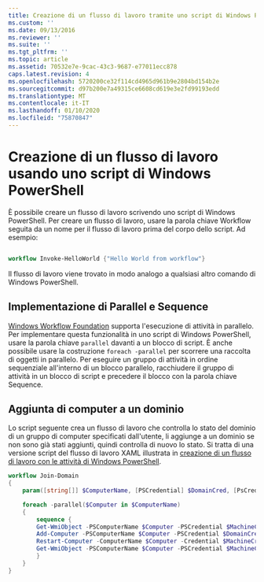 ```yaml
---
title: Creazione di un flusso di lavoro tramite uno script di Windows PowerShell | Microsoft Docs
ms.custom: ''
ms.date: 09/13/2016
ms.reviewer: ''
ms.suite: ''
ms.tgt_pltfrm: ''
ms.topic: article
ms.assetid: 70532e7e-9cac-43c3-9687-e77011ecc878
caps.latest.revision: 4
ms.openlocfilehash: 5720200ce32f114cd4965d961b9e2804bd154b2e
ms.sourcegitcommit: d97b200e7a49315ce6608cd619e3e2fd99193edd
ms.translationtype: MT
ms.contentlocale: it-IT
ms.lasthandoff: 01/10/2020
ms.locfileid: "75870847"
---
```

# <a name="creating-a-workflow-by-using-a-windows-powershell-script"></a>Creazione di un flusso di lavoro usando uno script di Windows PowerShell

È possibile creare un flusso di lavoro scrivendo uno script di Windows PowerShell. Per creare un flusso di lavoro, usare la parola chiave Workflow seguita da un nome per il flusso di lavoro prima del corpo dello script. Ad esempio:

```powershell

workflow Invoke-HelloWorld {"Hello World from workflow"}
```

Il flusso di lavoro viene trovato in modo analogo a qualsiasi altro comando di Windows PowerShell.

## <a name="implementing-parallel-and-sequence"></a>Implementazione di Parallel e Sequence

[Windows Workflow Foundation](/previous-versions/dotnet/netframework-3.5/ms735967(v=vs.90)) supporta l'esecuzione di attività in parallelo. Per implementare questa funzionalità in uno script di Windows PowerShell, usare la parola chiave `parallel` davanti a un blocco di script. È anche possibile usare la costruzione `foreach -parallel` per scorrere una raccolta di oggetti in parallelo. Per eseguire un gruppo di attività in ordine sequenziale all'interno di un blocco parallelo, racchiudere il gruppo di attività in un blocco di script e precedere il blocco con la parola chiave Sequence.

## <a name="joining-computers-to-a-domain"></a>Aggiunta di computer a un dominio

Lo script seguente crea un flusso di lavoro che controlla lo stato del dominio di un gruppo di computer specificati dall'utente, li aggiunge a un dominio se non sono già stati aggiunti, quindi controlla di nuovo lo stato.
Si tratta di una versione script del flusso di lavoro XAML illustrata in [creazione di un flusso di lavoro con le attività di Windows PowerShell](./creating-a-workflow-with-windows-powershell-activities.md).

```powershell
workflow Join-Domain
{
    param([string[]] $ComputerName, [PSCredential] $DomainCred, [PsCredential] $MachineCred)

    foreach -parallel($Computer in $ComputerName)
    {
        sequence {
        Get-WmiObject -PSComputerName $Computer -PSCredential $MachineCred
        Add-Computer -PSComputerName $Computer -PSCredential $DomainCred
        Restart-Computer -ComputerName $Computer -Credential $MachineCred -For PowerShell -Force -Wait -PSComputerName ""
        Get-WmiObject -PSComputerName $Computer -PSCredential $MachineCred
        }
    }
}
```